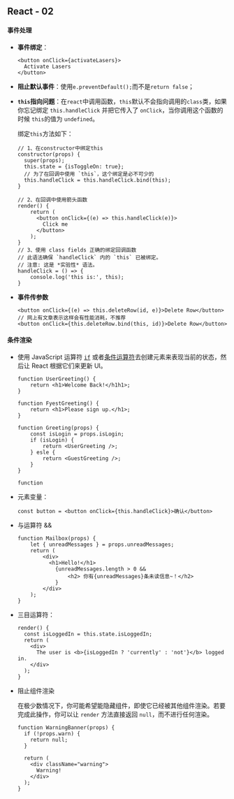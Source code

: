 ## React - 02

#### 事件处理

+ **事件绑定**：

  ```react
  <button onClick={activateLasers}>
    Activate Lasers
  </button>
  ```

+ **阻止默认事件**：使用`e.preventDefault();`而不是`return false`；

+ **`this`指向问题**：在`react`中调用函数，`this`默认不会指向调用的`class`类，如果你忘记绑定 `this.handleClick` 并把它传入了 `onClick`，当你调用这个函数的时候 `this`的值为 `undefined`。

  绑定`this`方法如下：

  ```react
  // 1、在constructor中绑定this
  constructor(props) {
  	super(props);
  	this.state = {isToggleOn: true};
  	// 为了在回调中使用 `this`，这个绑定是必不可少的
  	this.handleClick = this.handleClick.bind(this);
  }
  
  // 2、在回调中使用箭头函数
  render() {
      return (
        <button onClick={(e) => this.handleClick(e)}>
          Click me
        </button>
      );
  }
  // 3、使用 class fields 正确的绑定回调函数
  // 此语法确保 `handleClick` 内的 `this` 已被绑定。
  // 注意: 这是 *实验性* 语法。
  handleClick = () => {
      console.log('this is:', this);
  }
  ```

+ **事件传参数**

  ```react
  <button onClick={(e) => this.deleteRow(id, e)}>Delete Row</button>
  // 网上有文章表示这样会有性能消耗，不推荐
  <button onClick={this.deleteRow.bind(this, id)}>Delete Row</button>
  ```

#### 条件渲染

+ 使用 JavaScript 运算符 [`if`](https://developer.mozilla.org/en-US/docs/Web/JavaScript/Reference/Statements/if...else) 或者[条件运算符](https://developer.mozilla.org/en/docs/Web/JavaScript/Reference/Operators/Conditional_Operator)去创建元素来表现当前的状态，然后让 React 根据它们来更新 UI。

  ```react
  function UserGreeting() {
      return <h1>Welcome Back!</h1h1>;
  }
  
  function FyestGreeting() {
      return <h1>Please sign up.</h1>;
  }
  
  function Greeting(props) {
      const isLogin = props.isLogin;
      if (isLogin) {
          return <UserGreeting />;
      } esle {
          return <GuestGreeting />;
      }
  }
  
  function
  ```

+ 元素变量：

  ```react
  const button = <button onClick={this.handleClick}>确认</button>
  ```

+ 与运算符 &&

  ```react
  function Mailbox(props) {
      let { unreadMessages } = props.unreadMessages;
      return (
          <div>
          	<h1>Hello!</h1>
              {unreadMessages.length > 0 && 
                  <h2> 你有{unreadMessages}条未读信息~！</h2>
              }
          </div>
      );
  }
  ```

+ 三目运算符：

  ```react
  render() {
    const isLoggedIn = this.state.isLoggedIn;
    return (
      <div>
        The user is <b>{isLoggedIn ? 'currently' : 'not'}</b> logged in.
      </div>
    );
  }
  ```

+ 阻止组件渲染

  在极少数情况下，你可能希望能隐藏组件，即使它已经被其他组件渲染。若要完成此操作，你可以让 `render` 方法直接返回 `null`，而不进行任何渲染。

  ```react
  function WarningBanner(props) {
    if (!props.warn) {
      return null;
    }
  
    return (
      <div className="warning">
        Warning!
      </div>
    );
  }
  ```

  